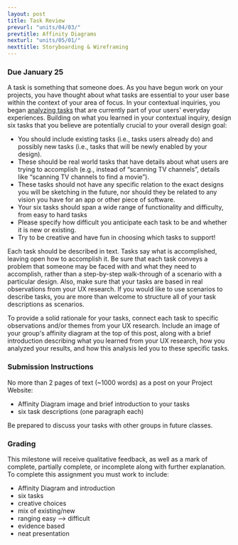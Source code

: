```yaml
---
layout: post
title: Task Review
prevurl: "units/04/03/"
prevtitle: Affinity Diagrams
nexturl: "units/05/01/"
nexttitle: Storyboarding & Wireframing
---
```


### Due January 25

A task is something that someone does. As you have begun work on your projects, you have thought about what tasks are essential to your user base within the context of your area of focus. In your contextual inquiries, you began [analyzing tasks](https://github.com/mrgrunebaum-hm/mobileapps/blob/master/units/04/Task%20Analysis.png) that are currently part of your users' everyday experiences. Building on what you learned in your contextual inquiry, design six tasks that you believe are potentially crucial to your overall design goal:

  - You should include existing tasks (i.e., tasks users already do) and possibly new tasks (i.e., tasks that will be newly enabled by your design).
  - These should be real world tasks that have details about what users are trying to accomplish (e.g., instead of “scanning TV channels”, details like “scanning TV channels to find a movie”).
  - These tasks should not have any specific relation to the exact designs you will be sketching in the future, nor should they be related to any vision you have for an app or other piece of software.
  - Your six tasks should span a wide range of functionality and difficulty, from easy to hard tasks
  - Please specify how difficult you anticipate each task to be and whether it is new or existing.
  - Try to be creative and have fun in choosing which tasks to support!

Each task should be described in text. Tasks say what is accomplished, leaving open how to accomplish it. Be sure that each task conveys a problem that someone may be faced with and what they need to accomplish, rather than a step-by-step walk-through of a scenario with a particular design. Also, make sure that your tasks are based in real observations from your UX research. If you would like to use scenarios to describe tasks, you are more than welcome to structure all of your task descriptions as scenarios.

To provide a solid rationale for your tasks, connect each task to specific observations and/or themes from your UX research. Include an image of your group's affinity diagram at the top of this post, along with a brief introduction describing what you learned from your UX research, how you analyzed your results, and how this analysis led you to these specific tasks.

### Submission Instructions

No more than 2 pages of text (~1000 words) as a post on your Project Website:

  - Affinity Diagram image and brief introduction to your tasks
  - six task descriptions (one paragraph each)
  
Be prepared to discuss your tasks with other groups in future classes.

### Grading

This milestone will receive qualitative feedback, as well as a mark of complete, partially complete, or incomplete along with further explanation. To complete this assignment you must work to include:

  - Affinity Diagram and introduction
  - six tasks
  - creative choices
  - mix of existing/new
  - ranging easy --> difficult
  - evidence based
  - neat presentation
